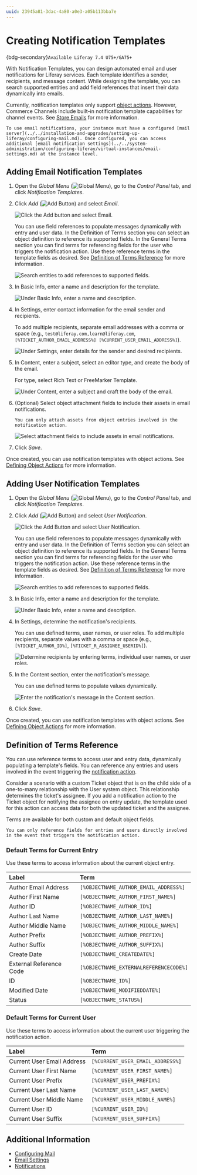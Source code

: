 ```yaml
---
uuid: 23945a81-3dac-4a80-a0e3-a05b113bba7e
---
```

# Creating Notification Templates

{bdg-secondary}`Available Liferay 7.4 U75+/GA75+`

With Notification Templates, you can design automated email and user notifications for Liferay services. Each template identifies a sender, recipients, and message content. While designing the template, you can search supported entities and add field references that insert their data dynamically into emails.

Currently, notification templates only support [object actions](../../building-applications/objects/creating-and-managing-objects/actions/defining-object-actions.md). However, Commerce Channels include built-in notification template capabilities for channel events. See [Store Emails](https://learn.liferay.com/commerce/latest/en/store-management/sending-emails.html) for more information.

```{important}
To use email notifications, your instance must have a configured [mail server](../../installation-and-upgrades/setting-up-liferay/configuring-mail.md). Once configured, you can access additional [email notification settings](../../system-administration/configuring-liferay/virtual-instances/email-settings.md) at the instance level.
```

<!--TASK: include this content when client extensions documentation is updated, "If the out-of-the-box notification types don't meet your needs, you can use client extensions to create custom types. See []() for more information or []() for a tutorial." -->

## Adding Email Notification Templates

1. Open the *Global Menu* (![Global Menu](../../images/icon-applications-menu.png)), go to the *Control Panel* tab, and click *Notification Templates*.

1. Click *Add* (![Add Button](../../images/icon-add.png)) and select *Email*.

   ![Click the Add button and select Email.](./creating-notification-templates/images/01.png)

   You can use field references to populate messages dynamically with entry and user data. In the Definition of Terms section you can select an object definition to reference its supported fields. In the General Terms section you can find terms for referencing fields for the user who triggers the notification action. Use these reference terms in the template fields as desired. See [Definition of Terms Reference](#definition-of-terms-reference) for more information.

   ![Search entities to add references to supported fields.](./creating-notification-templates/images/02.png)

1. In Basic Info, enter a name and description for the template.

   ![Under Basic Info, enter a name and description.](./creating-notification-templates/images/03.png)

1. In Settings, enter contact information for the email sender and recipients.

   To add multiple recipients, separate email addresses with a comma or space (e.g., `test@liferay.com,learn@liferay.com`, `[%TICKET_AUTHOR_EMAIL_ADDRESS%] [%CURRENT_USER_EMAIL_ADDRESS%]`).

   ![Under Settings, enter details for the sender and desired recipients.](./creating-notification-templates/images/04.png)

1. In Content, enter a subject, select an editor type, and create the body of the email.

   For type, select Rich Text or FreeMarker Template.

   ![Under Content, enter a subject and craft the body of the email.](./creating-notification-templates/images/05.png)

1. (Optional) Select object attachment fields to include their assets in email notifications.

   ```{important}
   You can only attach assets from object entries involved in the notification action.
   ```

   ![Select attachment fields to include assets in email notifications.](./creating-notification-templates/images/06.png)

1. Click *Save*.

Once created, you can use notification templates with object actions. See [Defining Object Actions](../../building-applications/objects/creating-and-managing-objects/actions/defining-object-actions.md) for more information.

## Adding User Notification Templates

1. Open the *Global Menu* (![Global Menu](../../images/icon-applications-menu.png)), go to the *Control Panel* tab, and click *Notification Templates*.

1. Click *Add* (![Add Button](../../images/icon-add.png)) and select *User Notification*.

   ![Click the Add Button and select User Notification.](./creating-notification-templates/images/07.png)

   You can use field references to populate messages dynamically with entry and user data. In the Definition of Terms section you can select an object definition to reference its supported fields. In the General Terms section you can find terms for referencing fields for the user who triggers the notification action. Use these reference terms in the template fields as desired. See [Definition of Terms Reference](#definition-of-terms-reference) for more information.

   ![Search entities to add references to supported fields.](./creating-notification-templates/images/08.png)

1. In Basic Info, enter a name and description for the template.

   ![Under Basic Info, enter a name and description.](./creating-notification-templates/images/09.png)

1. In Settings, determine the notification's recipients.

   You can use defined terms, user names, or user roles. To add multiple recipients, separate values with a comma or space (e.g., `[%TICKET_AUTHOR_ID%]`, `[%TICKET_R_ASSIGNEE_USERID%]`).

   ![Determine recipients by entering terms, individual user names, or user roles.](./creating-notification-templates/images/10.png)

1. In the Content section, enter the notification's message.

   You can use defined terms to populate values dynamically.

   ![Enter the notification's message in the Content section.](./creating-notification-templates/images/11.png)

1. Click *Save*.

Once created, you can use notification templates with object actions. See [Defining Object Actions](../../building-applications/objects/creating-and-managing-objects/actions/defining-object-actions.md) for more information.

## Definition of Terms Reference

You can use reference terms to access user and entry data, dynamically populating a template's fields. You can reference any entries and users involved in the event triggering the [notification action](../../building-applications/objects/creating-and-managing-objects/actions/understanding-action-types.md#notification).

Consider a scenario with a custom Ticket object that is on the child side of a one-to-many relationship with the User system object. This relationship determines the ticket's assignee. If you add a notification action to the Ticket object for notifying the assignee on entry update, the template used for this action can access data for both the updated ticket and the assignee.

Terms are available for both custom and default object fields.

```{important}
You can only reference fields for entries and users directly involved in the event that triggers the notification action. 
```

### Default Terms for Current Entry

Use these terms to access information about the current object entry.

| Label                   | Term                                   |
|:------------------------|:---------------------------------------|
| Author Email Address    | `[%OBJECTNAME_AUTHOR_EMAIL_ADDRESS%]`  |
| Author First Name       | `[%OBJECTNAME_AUTHOR_FIRST_NAME%]`     |
| Author ID               | `[%OBJECTNAME_AUTHOR_ID%]`             |
| Author Last Name        | `[%OBJECTNAME_AUTHOR_LAST_NAME%]`      |
| Author Middle Name      | `[%OBJECTNAME_AUTHOR_MIDDLE_NAME%]`    |
| Author Prefix           | `[%OBJECTNAME_AUTHOR_PREFIX%]`         |
| Author Suffix           | `[%OBJECTNAME_AUTHOR_SUFFIX%]`         |
| Create Date             | `[%OBJECTNAME_CREATEDATE%]`            |
| External Reference Code | `[%OBJECTNAME_EXTERNALREFERENCECODE%]` |
| ID                      | `[%OBJECTNAME_ID%]`                    |
| Modified Date           | `[%OBJECTNAME_MODIFIEDDATE%]`          |
| Status                  | `[%OBJECTNAME_STATUS%]`                |

### Default Terms for Current User

Use these terms to access information about the current user triggering the notification action.

| Label                      | Term                             |
|:---------------------------|:---------------------------------|
| Current User Email Address | `[%CURRENT_USER_EMAIL_ADDRESS%]` |
| Current User First Name    | `[%CURRENT_USER_FIRST_NAME%]`    |
| Current User Prefix        | `[%CURRENT_USER_PREFIX%]`        |
| Current User Last Name     | `[%CURRENT_USER_LAST_NAME%]`     |
| Current User Middle Name   | `[%CURRENT_USER_MIDDLE_NAME%]`   |
| Current User ID            | `[%CURRENT_USER_ID%]`            |
| Current User Suffix        | `[%CURRENT_USER_SUFFIX%]`        |

## Additional Information

* [Configuring Mail](../../installation-and-upgrades/setting-up-liferay/configuring-mail.md)
* [Email Settings](../../system-administration/configuring-liferay/virtual-instances/email-settings.md)
* [Notifications](../notifications.md)
